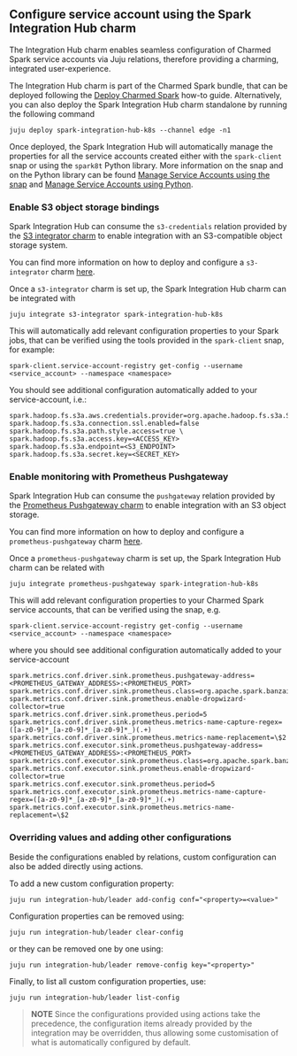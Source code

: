 ## Configure service account using the Spark Integration Hub charm

The Integration Hub charm enables seamless configuration of Charmed Spark service accounts
via Juju relations, therefore providing a charming, integrated user-experience. 

The Integration Hub charm is part of the Charmed Spark bundle, that can be deployed following the
[Deploy Charmed Spark](/t/10979) how-to guide. Alternatively, you can also deploy the 
Spark Integration Hub charm standalone by running the following command

```shell
juju deploy spark-integration-hub-k8s --channel edge -n1
```

Once deployed, the Spark Integration Hub will automatically manage the properties for all the service 
accounts created either with the `spark-client` snap or using the `spark8t` Python library. 
More information on the snap and on the Python library can be found 
[Manage Service Accounts using the snap](/t/8959) and 
[Manage Service Accounts using Python](/t/8958).

### Enable S3 object storage bindings

Spark Integration Hub can consume the `s3-credentials` relation provided by the 
[S3 integrator charm](https://charmhub.io/s3-integrator) to enable integration with an S3-compatible 
object storage system. 

You can find more information on how to deploy and configure a `s3-integrator` 
charm [here](https://github.com/canonical/s3-integrator).

Once a `s3-integrator` charm is set up, the Spark Integration Hub charm can be 
integrated with

```shell
juju integrate s3-integrator spark-integration-hub-k8s
```

This will automatically add relevant configuration properties to your Spark jobs, 
that can be verified using the tools provided in the `spark-client` snap, for example:

```shell
spark-client.service-account-registry get-config --username <service_account> --namespace <namespace>
```

You should see additional configuration automatically added to your service-account, i.e.:

```shell
spark.hadoop.fs.s3a.aws.credentials.provider=org.apache.hadoop.fs.s3a.SimpleAWSCredentialsProvider
spark.hadoop.fs.s3a.connection.ssl.enabled=false
spark.hadoop.fs.s3a.path.style.access=true \
spark.hadoop.fs.s3a.access.key=<ACCESS_KEY>
spark.hadoop.fs.s3a.endpoint=<S3_ENDPOINT>
spark.hadoop.fs.s3a.secret.key=<SECRET_KEY>
```

### Enable monitoring with Prometheus Pushgateway

Spark Integration Hub can consume the `pushgateway` relation provided by the 
[Prometheus Pushgateway charm](https://charmhub.io/prometheus-pushgateway) to enable integration with an S3 object storage. 

You can find more information on how to deploy and configure a `prometheus-pushgateway` 
charm [here](https://discourse.charmhub.io/t/prometheus-pushgateway-operator-k8s-docs-using-prometheus-pushgateway/11979/2).

Once a `prometheus-pushgateway` charm is set up, the Spark Integration Hub charm can be related with

```shell
juju integrate prometheus-pushgateway spark-integration-hub-k8s
```

This will add relevant configuration properties to your Charmed Spark service accounts, 
that can be verified using the snap, e.g. 

```shell
spark-client.service-account-registry get-config --username <service_account> --namespace <namespace>
```

where you should see additional configuration automatically added to your service-account

```shell
spark.metrics.conf.driver.sink.prometheus.pushgateway-address=<PROMETHEUS_GATEWAY_ADDRESS>:<PROMETHEUS_PORT>
spark.metrics.conf.driver.sink.prometheus.class=org.apache.spark.banzaicloud.metrics.sink.PrometheusSink
spark.metrics.conf.driver.sink.prometheus.enable-dropwizard-collector=true
spark.metrics.conf.driver.sink.prometheus.period=5
spark.metrics.conf.driver.sink.prometheus.metrics-name-capture-regex=([a-z0-9]*_[a-z0-9]*_[a-z0-9]*_)(.+)
spark.metrics.conf.driver.sink.prometheus.metrics-name-replacement=\$2
spark.metrics.conf.executor.sink.prometheus.pushgateway-address=<PROMETHEUS_GATEWAY_ADDRESS>:<PROMETHEUS_PORT>
spark.metrics.conf.executor.sink.prometheus.class=org.apache.spark.banzaicloud.metrics.sink.PrometheusSink
spark.metrics.conf.executor.sink.prometheus.enable-dropwizard-collector=true
spark.metrics.conf.executor.sink.prometheus.period=5
spark.metrics.conf.executor.sink.prometheus.metrics-name-capture-regex=([a-z0-9]*_[a-z0-9]*_[a-z0-9]*_)(.+)
spark.metrics.conf.executor.sink.prometheus.metrics-name-replacement=\$2
```

### Overriding values and adding other configurations

Beside the configurations enabled by relations, custom configuration can also 
be added directly using actions. 

To add a new custom configuration property:

```shell
juju run integration-hub/leader add-config conf="<property>=<value>"
```

Configuration properties can be removed using:

```shell
juju run integration-hub/leader clear-config
```

or they can be removed one by one using:

```shell
juju run integration-hub/leader remove-config key="<property>"
```

Finally, to list all custom configuration properties, use:

```shell
juju run integration-hub/leader list-config
```

> **NOTE** Since the configurations provided using actions take the precedence,
> the configuration items already provided by the integration may be overridden, 
> thus allowing some customisation of what is automatically configured by default.
